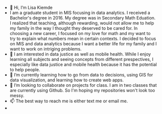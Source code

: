 - 👋 Hi, I’m Lisa Kiemde
- I am a graduate student in MIS focusing in data analytics. I received a Bachelor's degree in 2016. My degree was in Secondary Math Eduation. I realized that teaching, although rewarding, would not allow me to help my family in the way I thought they deserved to be cared for. In choosing a new career, I focused on my love for math and my want to try to explain what numbers mean in certain contexts. I decided to focus on MIS and data analytics because I want a better life for my family and I want to work on intriging problems.
- 👀 I am interested in data justice as well as mobile health. While I enjoy learning all subjects and seeing concepts from different prespectives, I especially like data justice and mobile health because it has the potential to help people.
- 🌱 I’m currently learning how to go from data to decisions, using GIS for data visualization, and learning how to create web apps.
- 💞️ I’m looking to collaborate on projects for class. I am in two classes that are currently using Github. So I'm hoping my repositories won't look too messy. 
- 📫 The best way to reach me is either text me or email me.
- 

<!---
lgkiemde/lgkiemde is a ✨ special ✨ repository because its `README.md` (this file) appears on your GitHub profile.
You can click the Preview link to take a look at your changes.
--->

